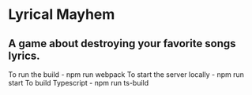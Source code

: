 # Lyrical Mayhem

## A game about destroying your favorite songs lyrics.

To run the build - npm run webpack
To start the server locally -  npm run start
To build Typescript - npm run ts-build